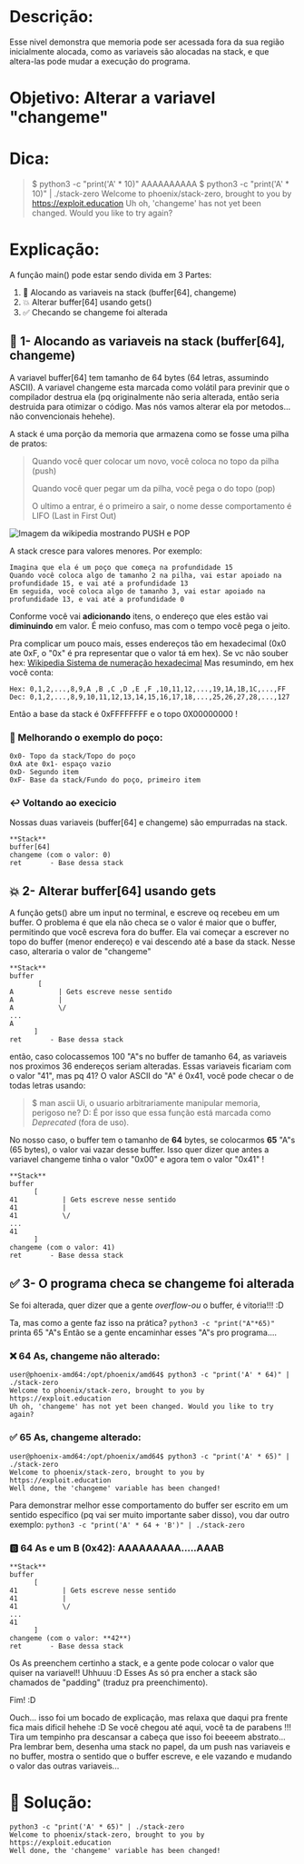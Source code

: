 # Descrição:
Esse nivel demonstra que memoria pode ser acessada fora da sua região 
inicialmente alocada, como as variaveis são alocadas na stack, e que altera-las pode mudar a execução do programa.

# Objetivo: Alterar a variavel "changeme"

# Dica:
> $ python3 -c "print('A' * 10)"
> AAAAAAAAAA
> $ python3 -c "print('A' * 10)" | ./stack-zero 
> Welcome to phoenix/stack-zero, brought to you by https://exploit.education
> Uh oh, 'changeme' has not yet been changed. Would you like to try again?

# Explicação:
A função main() pode estar sendo divida em 3 Partes:
 1. 🥞 Alocando as variaveis na stack (buffer[64], changeme)
 2. 💥 Alterar buffer[64] usando gets()
 3. ✅ Checando se changeme foi alterada

## 🥞 1- Alocando as variaveis na stack (buffer[64], changeme)
A variavel buffer[64] tem  tamanho de 64 bytes (64 letras, assumindo ASCII).
A variavel changeme esta marcada como volátil para previnir que o compilador destrua ela (pq originalmente não seria
alterada, então seria destruida para otimizar o código. Mas nós vamos alterar ela por metodos... não convencionais hehehe).

A stack é uma porção da memoria que armazena como se fosse uma pilha de pratos: 
> Quando você quer colocar um novo, você coloca no topo da pilha (push)
>
> Quando você quer pegar um da pilha, você pega o do topo (pop)
>
> O ultimo a entrar, é o primeiro a sair, o nome desse comportamento é LIFO (Last in First Out)

![Imagem da wikipedia mostrando PUSH e POP](https://upload.wikimedia.org/wikipedia/commons/b/b4/Lifo_stack.png)

A stack cresce para valores menores. Por exemplo:
```
Imagina que ela é um poço que começa na profundidade 15
Quando você coloca algo de tamanho 2 na pilha, vai estar apoiado na profundidade 15, e vai até a profundidade 13
Em seguida, você coloca algo de tamanho 3, vai estar apoiado na profundidade 13, e vai até a profundidade 0
```
Conforme você vai **adicionando** itens, o endereço que eles estão vai **diminuindo** em valor.
É meio confuso, mas com o tempo você pega o jeito.

Pra complicar um pouco mais, esses endereços tão em hexadecimal (0x0 ate 0xF, o "0x" é pra representar que o valor tá em hex).
Se vc não souber hex: [Wikipedia Sistema de numeração hexadecimal](https://pt.wikipedia.org/wiki/Sistema_de_numera%C3%A7%C3%A3o_hexadecimal)
Mas resumindo, em hex você conta:
```
Hex: 0,1,2,...,8,9,A ,B ,C ,D ,E ,F ,10,11,12,...,19,1A,1B,1C,...,FF
Dec: 0,1,2,...,8,9,10,11,12,13,14,15,16,17,18,...,25,26,27,28,...,127
```
Então a base da stack é 0xFFFFFFFF e o topo 0X00000000 !

### 🌊 Melhorando o exemplo do poço:
```
0x0- Topo da stack/Topo do poço
0xA ate 0x1- espaço vazio
0xD- Segundo item
0xF- Base da stack/Fundo do poço, primeiro item
```
### ↩️ Voltando ao execicio
Nossas duas variaveis (buffer[64] e changeme) são empurradas na stack.
```
**Stack**
buffer[64]
changeme (com o valor: 0)
ret       - Base dessa stack
```
## 💥 2- Alterar buffer[64] usando gets
A função gets() abre um input no terminal, e escreve oq recebeu em um buffer.
O problema é que ela não checa se o valor é maior que o buffer, permitindo que 
você escreva fora do buffer.
Ela vai começar a escrever no topo do buffer (menor endereço) e vai descendo até a base da stack.
Nesse caso, alteraria o valor de "changeme"
```
**Stack**
buffer
       [
A           | Gets escreve nesse sentido
A           |
A           \/
...
A
      ]
ret       - Base dessa stack
```
então, caso colocassemos 100 "A"s no buffer de tamanho 64, as variaveis nos proximos 36 endereços seriam alteradas.
Essas variaveis ficariam com o valor "41", mas pq 41? O valor ASCII do "A" é 0x41, você pode checar o de todas letras usando:
> $ man ascii
Ui, o usuario arbitrariamente manipular memoria, perigoso ne? D:
É por isso que essa função está marcada como _Deprecated_ (fora de uso).

No nosso caso, o buffer tem o tamanho de **64** bytes, se colocarmos **65** "A"s (65 bytes), o valor vai vazar desse buffer.
Isso quer dizer que antes a variavel changeme tinha o valor "0x00" e agora tem o valor "0x41" !
```
**Stack**
buffer
      [
41           | Gets escreve nesse sentido
41           |
41           \/
...
41
      ]
changeme (com o valor: 41)
ret       - Base dessa stack
```
## ✅ 3- O programa checa se changeme foi alterada
Se foi alterada, quer dizer que a gente _overflow-ou_ o buffer, é vitoria!!! :D

Ta, mas como a gente faz isso na prática?
`python3 -c "print("A"*65)"` printa 65 "A"s
Então se a gente encaminhar esses "A"s pro programa....
### ❌ 64 As, changeme não alterado:
```
user@phoenix-amd64:/opt/phoenix/amd64$ python3 -c "print('A' * 64)" | ./stack-zero 
Welcome to phoenix/stack-zero, brought to you by https://exploit.education
Uh oh, 'changeme' has not yet been changed. Would you like to try again?
```
### ✅ 65 As, changeme alterado:
```
user@phoenix-amd64:/opt/phoenix/amd64$ python3 -c "print('A' * 65)" | ./stack-zero 
Welcome to phoenix/stack-zero, brought to you by https://exploit.education
Well done, the 'changeme' variable has been changed!
```

Para demonstrar melhor esse comportamento do buffer ser escrito em um sentido específico (pq vai ser muito importante saber disso), vou dar outro exemplo:
`python3 -c "print('A' * 64 + 'B')" | ./stack-zero` 

### 🅱️ 64 As e um B (0x42): AAAAAAAAA.....AAAB
```
**Stack**
buffer
      [
41           | Gets escreve nesse sentido
41           |
41           \/
...
41
      ]
changeme (com o valor: **42**)
ret       - Base dessa stack
```
Os As preenchem certinho a stack, e a gente pode colocar o valor que quiser na variavel!! Uhhuuu :D
Esses As só pra encher a stack são chamados de "padding" (traduz pra preenchimento).

Fim! :D

Ouch... isso foi um bocado de explicação, mas relaxa que daqui pra frente fica mais dificil hehehe :D
Se você chegou até aqui, você ta de parabens !!!
Tira um tempinho pra descansar a cabeça que isso foi beeeem abstrato...
Pra lembrar bem, desenha uma stack no papel, da um push nas variaveis e no buffer, mostra o sentido que o 
buffer escreve, e ele vazando e mudando o valor das outras variaveis...


# 👾 Solução:
```
python3 -c "print('A' * 65)" | ./stack-zero
Welcome to phoenix/stack-zero, brought to you by https://exploit.education
Well done, the 'changeme' variable has been changed!
```
